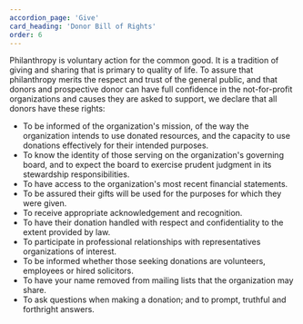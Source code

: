 ```yaml
---
accordion_page: 'Give'
card_heading: 'Donor Bill of Rights'
order: 6
---
```


<p>Philanthropy is voluntary action for the common good. It is a tradition of giving and sharing that is primary to quality of life. To assure that philanthropy merits the respect and trust of the general public, and that donors and prospective donor can have full confidence in the not-for-profit organizations and causes they are asked to support, we declare that all donors have these rights:</p>
<ul>
    <li>To be informed of the organization's mission, of the way the organization intends to use donated resources, and the capacity to use donations effectively for their intended purposes.</li>
    <li>To know the identity of those serving on the organization's governing board, and to expect the board to exercise prudent judgment in its stewardship responsibilities.</li>
    <li>To have access to the organization's most recent financial statements.</li>
    <li>To be assured their gifts will be used for the purposes for which they were given.</li>
    <li>To receive appropriate acknowledgement and recognition.</li>
    <li>To have their donation handled with respect and confidentiality to the extent provided by law.</li>
    <li>To participate in professional relationships with representatives organizations of interest.</li>
    <li>To be informed whether those seeking donations are volunteers, employees or hired solicitors.</li>
    <li>To have your name removed from mailing lists that the organization may share.</li>
    <li>To ask questions when making a donation; and to prompt, truthful and forthright answers.</li>
</ul>
